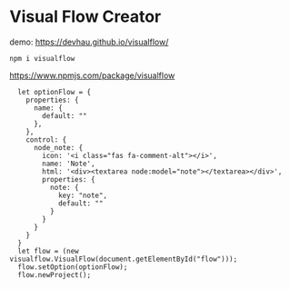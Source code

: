 # Visual Flow Creator

demo: https://devhau.github.io/visualflow/

```
npm i visualflow
```

https://www.npmjs.com/package/visualflow

```
  let optionFlow = {
    properties: {
      name: {
        default: ""
      },
    },
    control: {
      node_note: {
        icon: '<i class="fas fa-comment-alt"></i>',
        name: 'Note',
        html: '<div><textarea node:model="note"></textarea></div>',
        properties: {
          note: {
            key: "note",
            default: ""
          }
        }
      }
    }
  }
  let flow = (new visualflow.VisualFlow(document.getElementById("flow")));
  flow.setOption(optionFlow);
  flow.newProject();
```
